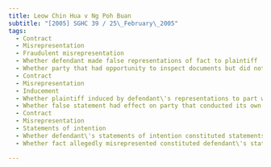 ```yaml
---
title: Leow Chin Hua v Ng Poh Buan 
subtitle: "[2005] SGHC 39 / 25\_February\_2005"
tags:
  - Contract
  - Misrepresentation
  - Fraudulent misrepresentation
  - Whether defendant made false representations of fact to plaintiff
  - Whether party that had opportunity to inspect documents but did not do so was deprived of right to assert that he was deceived by false representation
  - Contract
  - Misrepresentation
  - Inducement
  - Whether plaintiff induced by defendant\'s representations to part with money
  - Whether false statement had effect on party that conducted its own investigation and did not rely on misrepresentation
  - Contract
  - Misrepresentation
  - Statements of intention
  - Whether defendant\'s statements of intention constituted statements of fact
  - Whether fact allegedly misrepresented constituted defendant\'s state of mind

---
```


